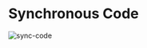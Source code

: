 # Synchronous Code
![sync-code](https://github.com/user-attachments/assets/f597c2ba-f7bc-478a-907d-b0fce7955fc5)
